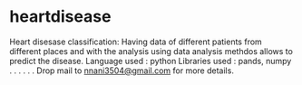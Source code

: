 # heartdisease
Heart disesase classification:
Having data of different patients from different places and with the analysis using data analysis methdos allows to predict the disease.
Language used : python
Libraries used : pands, numpy
.
.
.
.
.
.
 Drop mail to nnani3504@gmail.com for more details.
 
